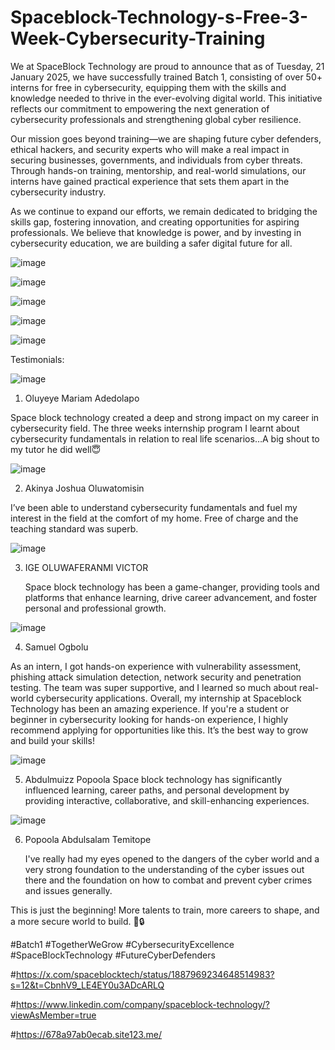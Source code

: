 # Spaceblock-Technology-s-Free-3-Week-Cybersecurity-Training



We at SpaceBlock Technology are proud to announce that as of Tuesday, 21 January 2025, we have successfully trained Batch 1, consisting of over 50+ interns for free in cybersecurity, equipping them with the skills and knowledge needed to thrive in the ever-evolving digital world. This initiative reflects our commitment to empowering the next generation of cybersecurity professionals and strengthening global cyber resilience.

Our mission goes beyond training—we are shaping future cyber defenders, ethical hackers, and security experts who will make a real impact in securing businesses, governments, and individuals from cyber threats. Through hands-on training, mentorship, and real-world simulations, our interns have gained practical experience that sets them apart in the cybersecurity industry.

As we continue to expand our efforts, we remain dedicated to bridging the skills gap, fostering innovation, and creating opportunities for aspiring professionals. We believe that knowledge is power, and by investing in cybersecurity education, we are building a safer digital future for all.


![image](https://github.com/user-attachments/assets/55b60e71-26dc-4b31-b715-6093968f8b0d)

![image](https://github.com/user-attachments/assets/8ac03532-3cf8-4bc4-be67-a59b6baa90b7)

![image](https://github.com/user-attachments/assets/4c3e7417-2a4b-46a0-919e-7434cdf9ec2f)

![image](https://github.com/user-attachments/assets/3fc80ac3-e743-41fe-a9f5-40801d1af34e)

![image](https://github.com/user-attachments/assets/60a5f370-e33c-4567-9ff0-6aca2b3d14c2)











Testimonials:



![image](https://github.com/user-attachments/assets/cc4b07b9-9e4c-4467-aa3e-77f72396a248)


1. Oluyeye Mariam Adedolapo
  
Space block technology created a deep and strong impact on my career in cybersecurity field. The three weeks internship program I learnt about cybersecurity fundamentals in relation to real life scenarios…A big shout to my tutor he did well😇







![image](https://github.com/user-attachments/assets/e5a5795c-276b-4b98-8ec4-03abce4b8228)

2. Akinya Joshua Oluwatomisin

I’ve been able to understand cybersecurity fundamentals and fuel my interest in the field at the comfort of my home. Free of charge and the teaching standard was superb.







![image](https://github.com/user-attachments/assets/43ad04c1-a396-4b64-b159-082f86a3ee4a)

3. IGE OLUWAFERANMI VICTOR

   Space block technology has been a game-changer, providing tools and platforms that enhance learning, drive career advancement, and foster personal and professional growth.







![image](https://github.com/user-attachments/assets/8da27093-a5a3-4153-ae15-bbf71fc784a2)

4. Samuel Ogbolu

As an intern, I got hands-on experience with vulnerability assessment, phishing attack simulation detection, network security and penetration testing. The team was super supportive, and I learned so much about real-world cybersecurity applications. Overall, my internship at Spaceblock Technology has been an amazing experience. If you're a student or beginner in cybersecurity looking for hands-on experience, I highly recommend applying for opportunities like this. It’s the best way to grow and build your skills!







![image](https://github.com/user-attachments/assets/9ec94df0-c29c-4341-b37a-a04416913a2a)


5. Abdulmuizz Popoola
   Space block technology has significantly influenced learning, career paths, and personal development by providing interactive, collaborative, and skill-enhancing experiences.








![image](https://github.com/user-attachments/assets/e901e99e-a8e0-422a-9e48-8ddfdea3b1ec)


6. Popoola Abdulsalam Temitope

   I've really had my eyes opened to the dangers of the cyber world and a very strong foundation to the understanding of the cyber issues out there and the foundation on how to combat and prevent cyber crimes and issues generally.











This is just the beginning! More talents to train, more careers to shape, and a more secure world to build. 🚀🔒

#Batch1 #TogetherWeGrow #CybersecurityExcellence #SpaceBlockTechnology #FutureCyberDefenders

#https://x.com/spaceblocktech/status/1887969234648514983?s=12&t=CbnhV9_LE4EY0u3ADcARLQ

#https://www.linkedin.com/company/spaceblock-technology/?viewAsMember=true

#https://678a97ab0ecab.site123.me/



